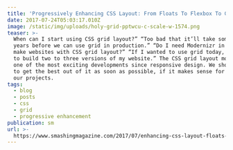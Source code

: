 ```yaml
---
title: 'Progressively Enhancing CSS Layout: From Floats To Flexbox To Grid'
date: 2017-07-24T05:03:17.010Z
image: /static/img/uploads/holy-grid-pptwcu-c-scale-w-1574.png
teaser: >-
  When can I start using CSS grid layout?” “Too bad that it’ll take some more
  years before we can use grid in production.” “Do I need Modernizr in order to
  make websites with CSS grid layout?” “If I wanted to use grid today, I’d have
  to build two to three versions of my website.” The CSS grid layout module is
  one of the most exciting developments since responsive design. We should try
  to get the best out of it as soon as possible, if it makes sense for us and
  our projects.
tags:
  - blog
  - posts
  - css
  - grid
  - progressive enhancement
publication: sm
url: >-
  https://www.smashingmagazine.com/2017/07/enhancing-css-layout-floats-flexbox-grid/
---
```

